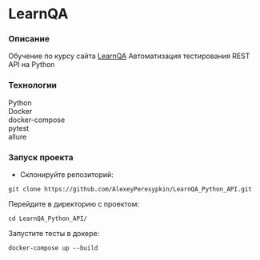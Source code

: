 # LearnQA

### Описание

Обучение по курсу сайта [LearnQA](https://www.learnqa.ru/python_api) Автоматизация тестирования REST API на Python




### Технологии

Python      
Docker      
docker-compose      
pytest      
allure      

### Запуск проекта

- Склонируйте репозиторий:

```
git clone https://github.com/AlexeyPeresypkin/LearnQA_Python_API.git
```
Перейдите в директорию с проектом:
```
cd LearnQA_Python_API/
```
Запустите тесты в докере:

```
docker-compose up --build
```


